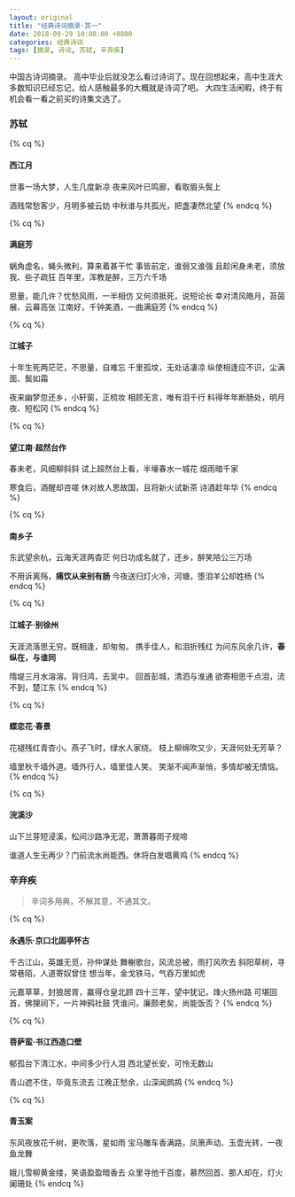 ```yaml
---
layout: original
title: "经典诗词摘录·其一"
date: 2018-09-29 10:00:00 +0800 
categories: 经典诗词
tags: [摘录, 诗词, 苏轼, 辛弃疾]
---
```


中国古诗词摘录。
高中毕业后就没怎么看过诗词了。现在回想起来，高中生涯大多数知识已经忘记，给人感触最多的大概就是诗词了吧。
大四生活闲暇，终于有机会看一看之前买的诗集文选了。
<!-- more -->

### 苏轼
{% cq %} 
#### 西江月
世事一场大梦，人生几度新凉
夜来风叶已鸣廊，看取眉头鬓上

酒贱常愁客少，月明多被云妨
中秋谁与共孤光，把盏凄然北望
{% endcq %}

{% cq %} 
#### 满庭芳
蜗角虚名，蝇头微利，算来着甚干忙
事皆前定，谁弱又谁强
且趁闲身未老，须放我、些子疏狂
百年里，浑教是醉，三万六千场

思量，能几许？忧愁风雨，一半相仿
又何须抵死，说短论长
幸对清风皓月，苔茵展、云幕高张
江南好，千钟美酒，一曲满庭芳
{% endcq %}

{% cq %}
#### 江城子
十年生死两茫茫，不思量，自难忘
千里孤坟，无处话凄凉
纵使相逢应不识，尘满面、鬓如霜

夜来幽梦忽还乡，小轩窗，正梳妆
相顾无言，唯有泪千行
料得年年断肠处，明月夜、短松冈
{% endcq %}

{% cq %}
#### 望江南·超然台作
春未老，风细柳斜斜
试上超然台上看，半壕春水一城花
烟雨暗千家

寒食后，酒醒却咨嗟
休对故人思故国，且将新火试新茶
诗酒趁年华
{% endcq %}

{% cq %}
#### 南乡子
东武望余杭，云海天涯两杳茫
何日功成名就了，还乡，醉笑陪公三万场

不用诉离殇，**痛饮从来别有肠**
今夜送归灯火冷，河塘，堕泪羊公却姓杨
{% endcq %}

{% cq %}
#### 江城子·别徐州
天涯流落思无穷。既相逢，却匆匆。
携手佳人，和泪折残红
为问东风余几许，**春纵在，与谁同**

隋堤三月水溶溶。背归鸿，去吴中。
回首彭城，清泗与淮通
欲寄相思千点泪，流不到，楚江东
{% endcq %}

{% cq %}
#### 蝶恋花·春景
花褪残红青杏小。燕子飞时，绿水人家绕。
枝上柳绵吹又少，天涯何处无芳草？

墙里秋千墙外道。墙外行人，墙里佳人笑。
笑渐不闻声渐悄，多情却被无情恼。
{% endcq %}

{% cq %}
#### 浣溪沙
山下兰芽短浸溪，松间沙路净无泥，萧萧暮雨子规啼

谁道人生无再少？门前流水尚能西。休将白发唱黄鸡
{% endcq %}

### 辛弃疾
> 辛词多用典，不解其意，不通其文。

{% cq %}
#### 永遇乐·京口北固亭怀古
千古江山，英雄无觅，孙仲谋处
舞榭歌台，风流总被，雨打风吹去
斜阳草树，寻常巷陌，人道寄奴曾住
想当年，金戈铁马，气吞万里如虎

元嘉草草，封狼居胥，赢得仓皇北顾
四十三年，望中犹记，烽火扬州路
可堪回首，佛狸祠下，一片神鸦社鼓
凭谁问，廉颇老矣，尚能饭否？
{% endcq %}

{% cq %}
#### 菩萨蛮·书江西造口壁
郁孤台下清江水，中间多少行人泪
西北望长安，可怜无数山

青山遮不住，毕竟东流去
江晚正愁余，山深闻鹧鸪
{% endcq %}

{% cq %}
#### 青玉案
东风夜放花千树，更吹落，星如雨
宝马雕车香满路，凤箫声动、玉壶光转，一夜鱼龙舞

娥儿雪柳黄金缕，笑语盈盈暗香去
众里寻他千百度，慕然回首、那人却在，灯火阑珊处
{% endcq %}
